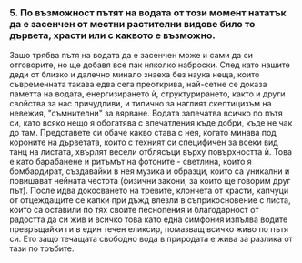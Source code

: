 ### 5. По възможност пътят на водата от този момент нататък да е засенчен от местни растителни видове било то дървета, храсти или с каквото е възможно.

Защо трябва пътя на водата да е засенчен може и сами да си отговорите, но ще добавя все пак няколко наброски. След като нашите деди от близко и далечно минало знаеха без наука неща, които съвременната такава едва сега преоткрива, най-сетне се доказа паметта на водата, енергизирането ѝ, структурирането, както и други свойства за нас причудливи, и типично за наглият скептицизъм на невежия, "съмнителни" за вярване. Водата запечатва всичко по пътя си, като всяко нещо я обогатява с впечатления къде добри, къде не чак до там. Представете си обаче какво става с нея, когато минава под короните на дърветата, които с техният си специфичен за всеки вид танц на листата, хвърлят весели отблясъци върху повърхността ѝ. Това е като барабанене и ритъмът на фотоните - светлина, които я бомбардират, създавайки в нея музика и образци, които са уникални и повишават нейната честота (физични закони, за които ще говорим друг път). После идва докосването на тревите, клончета от храсти, капчуци от отцеждащите се капки при дъжд влезли в съприкосновение с листа, които са оставили по тях своите песнопения и благодарност от радостта да си жив и всичко това като една симфония изпълва водите превръщайки ги в един течен еликсир, помазващ всичко живо по пътя си. Ето защо течащата свободно вода в природата е жива за разлика от тази по тръбите.
